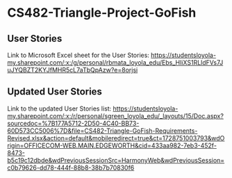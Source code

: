 # CS482-Triangle-Project-GoFish
## User Stories
Link to Microsoft Excel sheet for the User Stories: https://studentsloyola-my.sharepoint.com/:x:/g/personal/rbmata_loyola_edu/Ebs_HIiXS1RLldFVs7JuJYQBZT2KYJfMHR5cL7aTbQpAzw?e=8orjsi


## Updated User Stories
Link to the updated User Stories list: https://studentsloyola-my.sharepoint.com/:x:/r/personal/sgreen_loyola_edu/_layouts/15/Doc.aspx?sourcedoc=%7B177A5712-2D50-4C40-BB73-60D573CC5006%7D&file=CS482-Triangle-GoFish-Requirements-Revised.xlsx&action=default&mobileredirect=true&ct=1728751003793&wdOrigin=OFFICECOM-WEB.MAIN.EDGEWORTH&cid=433aa982-7eb3-452f-8473-b5c19c12dbde&wdPreviousSessionSrc=HarmonyWeb&wdPreviousSession=c0b79626-dd78-444f-88b8-38b7b70830f6